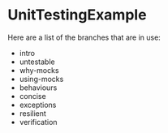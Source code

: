 # UnitTestingExample
Here are a list of the branches that are in use:
*  intro
*  untestable
*  why-mocks
*  using-mocks
*  behaviours
*  concise
*  exceptions
*  resilient
*  verification
